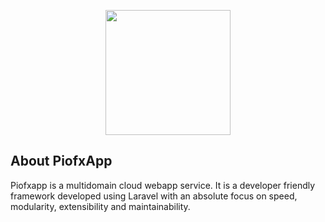 <p align="center"><a href="https://app.piofx.com" target="_blank"><img src="https://i.imgur.com/9bhZ99U.png" width="200"></a></p>


## About PiofxApp

Piofxapp is a multidomain cloud webapp service. It is a developer friendly framework developed using Laravel with an absolute focus on speed, modularity, extensibility and maintainability. 




